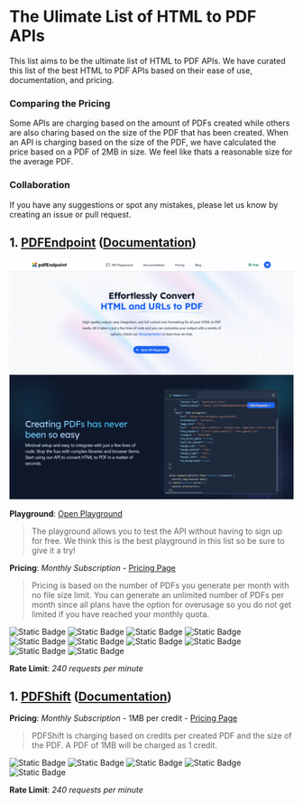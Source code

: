 # The Ulimate List of HTML to PDF APIs

This list aims to be the ultimate list of HTML to PDF APIs. We have curated this list of the best HTML to PDF APIs based on their ease of use, documentation, and pricing.

### Comparing the Pricing

Some APIs are charging based on the amount of PDFs created while others are also charing based on the size of the PDF that has been created. When an API is charging based on the size of the PDF, we have calculated the price based on a PDF of 2MB in size. We feel like thats a reasonable size for the average PDF.

### Collaboration

If you have any suggestions or spot any mistakes, please let us know by creating an issue or pull request.


## 1. [PDFEndpoint](https://pdfendpoint.com) ([Documentation](https://pdfendpoint.com/docs/))

![pdfEndpoint.com screenshot](/screenshots/pdfendpoint.png)

**Playground**: [Open Playground](https://pdfendpoint.com/playground)
> The playground allows you to test the API without having to sign up for free. We think this is the best playground in this list so be sure to give it a try!

**Pricing**: *Monthly Subscription* - [Pricing Page](https://pdfendpoint.com/pricing)
> Pricing is based on the number of PDFs you generate per month with no file size limit. You can generate an unlimited number of PDFs per month since all plans have the option for overusage so you do not get limited if you have reached your monthly quota.

![Static Badge](https://img.shields.io/badge/100-free-green?color=16a34a)
![Static Badge](https://img.shields.io/badge/500-$9.00-green?color=2563eb)
![Static Badge](https://img.shields.io/badge/1000-$14.00-green?color=2563eb)
![Static Badge](https://img.shields.io/badge/2500-$19.00-green?color=2563eb)
![Static Badge](https://img.shields.io/badge/5.000-$24.00-green?color=2563eb)
![Static Badge](https://img.shields.io/badge/10.000-$39.00-green?color=2563eb)
![Static Badge](https://img.shields.io/badge/25.000-$64.00-green?color=2563eb)
![Static Badge](https://img.shields.io/badge/50.000-$129.00-green?color=2563eb)
![Static Badge](https://img.shields.io/badge/100.000-$234.00-green?color=2563eb)
![Static Badge](https://img.shields.io/badge/custom_plans-available_upon_request-orange?color=d97706)

**Rate Limit**: *240 requests per minute*

## 1. [PDFShift](https://pdfshift.io) ([Documentation](https://docs.pdfshift.io/))


**Pricing**: *Monthly Subscription* - 1MB per credit - [Pricing Page](https://pdfendpoint.com/pricing)
> PDFShift is charging based on credits per created PDF and the size of the PDF. A PDF of 1MB will be charged as 1 credit.

![Static Badge](https://img.shields.io/badge/25-free-green?color=16a34a)
![Static Badge](https://img.shields.io/badge/250-$9.00-green?color=2563eb)
![Static Badge](https://img.shields.io/badge/1.250-$24.00-green?color=2563eb)
![Static Badge](https://img.shields.io/badge/2.500-$39.00-green?color=2563eb)
![Static Badge](https://img.shields.io/badge/custom_plans-available_upon_request-orange?color=d97706)

**Rate Limit**: *240 requests per minute*